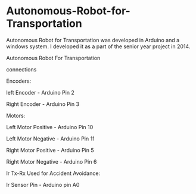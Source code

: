 # Autonomous-Robot-for-Transportation
Autonomous Robot for Transportation was developed in Arduino and a windows system. I developed it as a part of the senior year project in 2014. 

Autonomous Robot For Transportation

connections

Encoders:

left Encoder    -    Arduino Pin 2

Right Encoder   -    Arduino Pin 3

Motors:

Left Motor Positive   -   Arduino Pin 10

Left Motor Negative   -   Arduino Pin 11

Right Motor Positive  -   Arduino Pin 5

Right Motor Negative  -   Arduino Pin 6

Ir Tx-Rx Used for Accident Avoidance:

Ir Sensor Pin  -    Arduino pin A0
